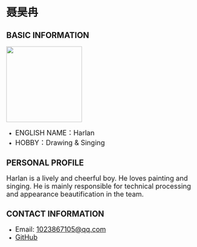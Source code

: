 

# 聂昊冉

 ## BASIC INFORMATION

<img width="200" src="https://github.com/NexMaker-Fab/2024ZWU-IS-BUNBUN/raw/f01e0df987d35c9d4a48c9a76bff612d84ee472c/images/%E8%81%82%E6%98%8A%E5%86%89.jpg"></div>

-  <font size="4">ENGLISH NAME：Harlan</font>
- <font size="4">HOBBY：Drawing & Singing</font>

## PERSONAL PROFILE

<font size="4">Harlan is a lively and cheerful boy. He loves painting and singing.
He is mainly responsible for technical processing and appearance beautification in the team.</font>

## CONTACT INFORMATION

- <font size="4">Email: 1023867105@qq.com</font>
- <font size="4">[GitHub](https://github.com/HARLAN1LAN/HARLAN-/)</font>